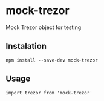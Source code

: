 # mock-trezor
Mock Trezor object for testing

## Instalation
    npm install --save-dev mock-trezor
    
## Usage
    import trezor from 'mock-trezor'
